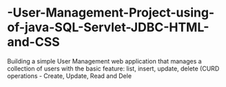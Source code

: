 # -User-Management-Project-using-of-java-SQL-Servlet-JDBC-HTML-and-CSS
Building a simple User Management web application that manages a collection of users with the basic feature: list, insert, update, delete (CURD operations - Create, Update, Read and Dele

